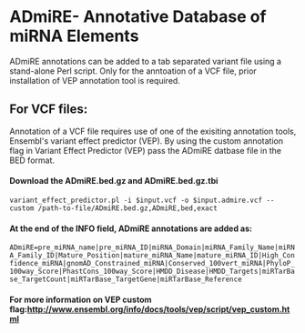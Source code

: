 # ADmiRE- Annotative Database of miRNA Elements

ADmiRE annotations can be added to a tab separated variant file using a stand-alone Perl script. Only for the anntoation of a VCF file, prior installation of VEP annotation tool is required.

## For VCF files: 
Annotation of a VCF file requires use of one of the exisiting annotation tools, Ensembl's variant effect predictor (VEP). By using the custom annotation flag in Variant Effect Predictor (VEP) pass the ADmiRE datbase file in the BED format.  

#### Download the ADmiRE.bed.gz and ADmiRE.bed.gz.tbi

`variant_effect_predictor.pl -i $input.vcf -o $input.admire.vcf --custom /path-to-file/ADmiRE.bed.gz,ADmiRE,bed,exact`

#### At the end of the INFO field, ADmiRE annotations are added as:

`ADmiRE=pre_miRNA_name|pre_miRNA_ID|miRNA_Domain|miRNA_Family_Name|miRNA_Family_ID|Mature_Position|mature_miRNA_Name|mature_miRNA_ID|High_Confidence_miRNA|gnomAD_Constrained_miRNA|Conserved_100vert_miRNA|PhyloP_100way_Score|PhastCons_100way_Score|HMDD_Disease|HMDD_Targets|miRTarBase_TargetCount|miRTarBase_TargetGene|miRTarBase_Reference`

#### For more information on VEP custom flag:http://www.ensembl.org/info/docs/tools/vep/script/vep_custom.html
